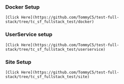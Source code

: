 ### Docker Setup

```
[Click Here](https://github.com/TommyC5/test-full-stack/tree/tc_sf_fullstack_test/docker)
```

### UserService setup

```
[Click Here](https://github.com/TommyC5/test-full-stack/tree/tc_sf_fullstack_test/userservice)
```

### Site Setup

```
[Click Here](https://github.com/TommyC5/test-full-stack/tree/tc_sf_fullstack_test/site)
```